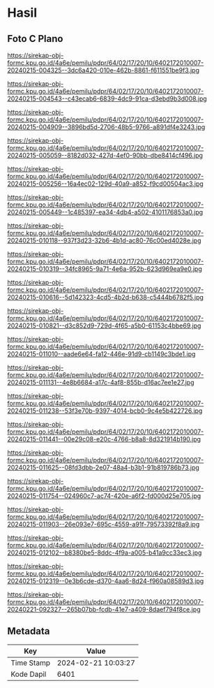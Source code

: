 # Hasil

## Foto C Plano

https://sirekap-obj-formc.kpu.go.id/4a6e/pemilu/pdpr/64/02/17/20/10/6402172010007-20240215-004325--3dc6a420-010e-462b-8861-f611551be9f3.jpg

https://sirekap-obj-formc.kpu.go.id/4a6e/pemilu/pdpr/64/02/17/20/10/6402172010007-20240215-004543--c43ecab6-6839-4dc9-91ca-d3ebd9b3d008.jpg

https://sirekap-obj-formc.kpu.go.id/4a6e/pemilu/pdpr/64/02/17/20/10/6402172010007-20240215-004909--3896bd5d-2706-48b5-9766-a891df4e3243.jpg

https://sirekap-obj-formc.kpu.go.id/4a6e/pemilu/pdpr/64/02/17/20/10/6402172010007-20240215-005059--8182d032-427d-4ef0-90bb-dbe8414cf496.jpg

https://sirekap-obj-formc.kpu.go.id/4a6e/pemilu/pdpr/64/02/17/20/10/6402172010007-20240215-005256--16a4ec02-129d-40a9-a852-f9cd00504ac3.jpg

https://sirekap-obj-formc.kpu.go.id/4a6e/pemilu/pdpr/64/02/17/20/10/6402172010007-20240215-005449--1c485397-ea34-4db4-a502-4101176853a0.jpg

https://sirekap-obj-formc.kpu.go.id/4a6e/pemilu/pdpr/64/02/17/20/10/6402172010007-20240215-010118--937f3d23-32b6-4b1d-ac80-76c00ed4028e.jpg

https://sirekap-obj-formc.kpu.go.id/4a6e/pemilu/pdpr/64/02/17/20/10/6402172010007-20240215-010319--34fc8965-9a71-4e6a-952b-623d969ea9e0.jpg

https://sirekap-obj-formc.kpu.go.id/4a6e/pemilu/pdpr/64/02/17/20/10/6402172010007-20240215-010616--5d142323-4cd5-4b2d-b638-c5444b6782f5.jpg

https://sirekap-obj-formc.kpu.go.id/4a6e/pemilu/pdpr/64/02/17/20/10/6402172010007-20240215-010821--d3c852d9-729d-4f65-a5b0-61153c4bbe69.jpg

https://sirekap-obj-formc.kpu.go.id/4a6e/pemilu/pdpr/64/02/17/20/10/6402172010007-20240215-011010--aade6e64-fa12-446e-91d9-cb1149c3bde1.jpg

https://sirekap-obj-formc.kpu.go.id/4a6e/pemilu/pdpr/64/02/17/20/10/6402172010007-20240215-011131--4e8b6684-a17c-4af8-855b-d16ac7ee1e27.jpg

https://sirekap-obj-formc.kpu.go.id/4a6e/pemilu/pdpr/64/02/17/20/10/6402172010007-20240215-011238--53f3e70b-9397-4014-bcb0-9c4e5b422726.jpg

https://sirekap-obj-formc.kpu.go.id/4a6e/pemilu/pdpr/64/02/17/20/10/6402172010007-20240215-011441--00e29c08-e20c-4766-b8a8-8d321914b190.jpg

https://sirekap-obj-formc.kpu.go.id/4a6e/pemilu/pdpr/64/02/17/20/10/6402172010007-20240215-011625--08fd3dbb-2e07-48a4-b3b1-91b819786b73.jpg

https://sirekap-obj-formc.kpu.go.id/4a6e/pemilu/pdpr/64/02/17/20/10/6402172010007-20240215-011754--024960c7-ac74-420e-a6f2-fd000d25e705.jpg

https://sirekap-obj-formc.kpu.go.id/4a6e/pemilu/pdpr/64/02/17/20/10/6402172010007-20240215-011903--26e093e7-695c-4559-a91f-79573392f8a9.jpg

https://sirekap-obj-formc.kpu.go.id/4a6e/pemilu/pdpr/64/02/17/20/10/6402172010007-20240215-012102--b8380be5-8ddc-4f9a-a005-b41a9cc33ec3.jpg

https://sirekap-obj-formc.kpu.go.id/4a6e/pemilu/pdpr/64/02/17/20/10/6402172010007-20240215-012319--0e3b6cde-d370-4aa6-8d24-f960a08589d3.jpg

https://sirekap-obj-formc.kpu.go.id/4a6e/pemilu/pdpr/64/02/17/20/10/6402172010007-20240221-092327--265b07bb-fcdb-41e7-a409-8daef794f8ce.jpg


## Metadata

| Key        | Value               |
| ---------- | ------------------- |
| Time Stamp | 2024-02-21 10:03:27 |
| Kode Dapil | 6401                |



